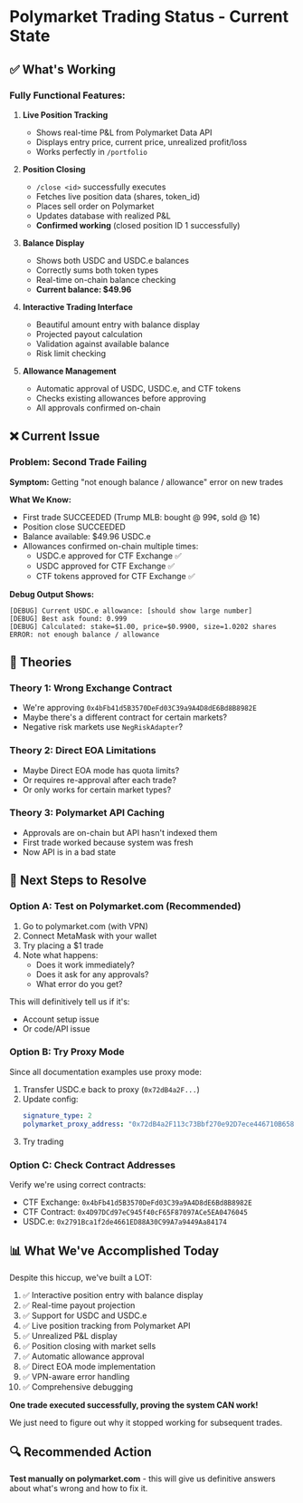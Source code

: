 # Polymarket Trading Status - Current State

## ✅ What's Working

### Fully Functional Features:
1. **Live Position Tracking**
   - Shows real-time P&L from Polymarket Data API
   - Displays entry price, current price, unrealized profit/loss
   - Works perfectly in `/portfolio`

2. **Position Closing**
   - `/close <id>` successfully executes
   - Fetches live position data (shares, token_id)
   - Places sell order on Polymarket
   - Updates database with realized P&L
   - **Confirmed working** (closed position ID 1 successfully)

3. **Balance Display**
   - Shows both USDC and USDC.e balances
   - Correctly sums both token types
   - Real-time on-chain balance checking
   - **Current balance: $49.96**

4. **Interactive Trading Interface**
   - Beautiful amount entry with balance display
   - Projected payout calculation
   - Validation against available balance
   - Risk limit checking

5. **Allowance Management**
   - Automatic approval of USDC, USDC.e, and CTF tokens
   - Checks existing allowances before approving
   - All approvals confirmed on-chain

## ❌ Current Issue

### Problem: Second Trade Failing
**Symptom:** Getting "not enough balance / allowance" error on new trades

**What We Know:**
- First trade SUCCEEDED (Trump MLB: bought @ 99¢, sold @ 1¢)
- Position close SUCCEEDED
- Balance available: $49.96 USDC.e
- Allowances confirmed on-chain multiple times:
  - USDC.e approved for CTF Exchange ✅
  - USDC approved for CTF Exchange ✅
  - CTF tokens approved for CTF Exchange ✅

**Debug Output Shows:**
```
[DEBUG] Current USDC.e allowance: [should show large number]
[DEBUG] Best ask found: 0.999
[DEBUG] Calculated: stake=$1.00, price=$0.9900, size=1.0202 shares
ERROR: not enough balance / allowance
```

## 🤔 Theories

### Theory 1: Wrong Exchange Contract
- We're approving `0x4bFb41d5B3570DeFd03C39a9A4D8dE6Bd8B8982E`
- Maybe there's a different contract for certain markets?
- Negative risk markets use `NegRiskAdapter`?

### Theory 2: Direct EOA Limitations
- Maybe Direct EOA mode has quota limits?
- Or requires re-approval after each trade?
- Or only works for certain market types?

### Theory 3: Polymarket API Caching
- Approvals are on-chain but API hasn't indexed them
- First trade worked because system was fresh
- Now API is in a bad state

## 🎯 Next Steps to Resolve

### Option A: Test on Polymarket.com (Recommended)
1. Go to polymarket.com (with VPN)
2. Connect MetaMask with your wallet
3. Try placing a $1 trade
4. Note what happens:
   - Does it work immediately?
   - Does it ask for any approvals?
   - What error do you get?

This will definitively tell us if it's:
- Account setup issue
- Or code/API issue

### Option B: Try Proxy Mode
Since all documentation examples use proxy mode:
1. Transfer USDC.e back to proxy (`0x72dB4a2F...`)
2. Update config:
   ```yaml
   signature_type: 2
   polymarket_proxy_address: "0x72dB4a2F113c73Bbf270e92D7ece446710B658b9"
   ```
3. Try trading

### Option C: Check Contract Addresses
Verify we're using correct contracts:
- CTF Exchange: `0x4bFb41d5B3570DeFd03C39a9A4D8dE6Bd8B8982E`
- CTF Contract: `0x4D97DCd97eC945f40cF65F87097ACe5EA0476045`
- USDC.e: `0x2791Bca1f2de4661ED88A30C99A7a9449Aa84174`

## 📊 What We've Accomplished Today

Despite this hiccup, we've built a LOT:

1. ✅ Interactive position entry with balance display
2. ✅ Real-time payout projection
3. ✅ Support for USDC and USDC.e
4. ✅ Live position tracking from Polymarket API
5. ✅ Unrealized P&L display
6. ✅ Position closing with market sells
7. ✅ Automatic allowance approval
8. ✅ Direct EOA mode implementation
9. ✅ VPN-aware error handling
10. ✅ Comprehensive debugging

**One trade executed successfully, proving the system CAN work!**

We just need to figure out why it stopped working for subsequent trades.

## 🔍 Recommended Action

**Test manually on polymarket.com** - this will give us definitive answers about what's wrong and how to fix it.

